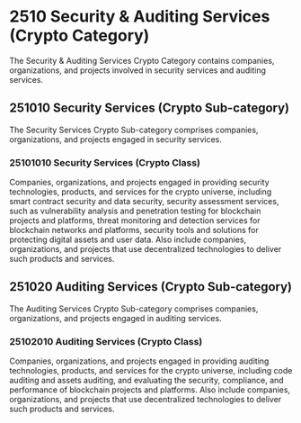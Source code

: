 # 2510 Security & Auditing Services (Crypto Category)

The Security & Auditing Services Crypto Category contains companies, organizations, and projects involved in security services and auditing services.

## 251010 Security Services (Crypto Sub-category)

The Security Services Crypto Sub-category comprises companies, organizations, and projects engaged in security services.

### 25101010 Security Services (Crypto Class)

Companies, organizations, and projects engaged in providing security technologies, products, and services for the crypto universe, including smart contract security and data security, security assessment services, such as vulnerability analysis and penetration testing for blockchain projects and platforms, threat monitoring and detection services for blockchain networks and platforms,  security tools and solutions for protecting digital assets and user data. Also include companies, organizations, and projects that use decentralized technologies to deliver such products and services.





## 251020 Auditing Services (Crypto Sub-category)

The Auditing Services Crypto Sub-category comprises companies, organizations, and projects engaged in auditing services.

### 25102010 Auditing Services (Crypto Class)

Companies, organizations, and projects engaged in providing auditing technologies, products, and services for the crypto universe, including code auditing and assets auditing, and evaluating the security, compliance, and performance of blockchain projects and platforms. Also include companies, organizations, and projects that use decentralized technologies to deliver such products and services.&#x20;

